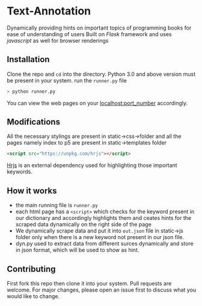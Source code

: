 # Text-Annotation
Dynamically providing hints on important topics of programming books for ease of understanding of users
Built on *Flask* framework and uses *javascript* as well for browser renderings


## Installation
Clone the repo and ```cd``` into the directory.
Python 3.0 and above version must be present in your system.
run the ```runner.py``` file
```bash
> python runner.py
```
You can view the web pages on your <localhost:port_number> accordingly.
## Modifications
 All the necessary stylings are present in static->css->folder and all the pages namely index to p5 are present in static->templates folder
```html
<script src="https://unpkg.com/hrjs"></script>
```
[Hrjs](https://github.com/mburakerman/hrjs) is an external dependency used for highlighting those important keywords. 

## How it works
- the main running file is ```runner.py```
- each html page has a ```<script>``` which checks for the keyword present in our dictionary and accordingly highlights them and ceates hints for the scraped data dynamically on the right side of the page
- We dynamically scrape data and put it into ```out.json``` file in static->js folder only when there is a new keyword not present in our json file.
- dyn.py used to extract data from different surces dynamically and store in json format, which will be used to show as hint.

## Contributing
First fork this repo then clone it into your system.
Pull requests are welcome. For major changes, please open an issue first to discuss what you would like to change.

